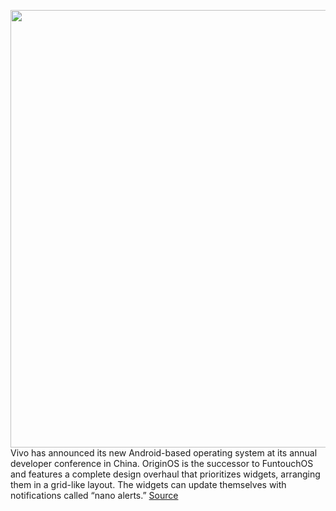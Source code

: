 <img src='https://cdn.vox-cdn.com/thumbor/rd_8QhD23jAJZe_qKiL2_DMQk5A=/0x0:2000x1333/1200x800/filters:focal(840x507:1160x827)/cdn.vox-cdn.com/uploads/chorus_image/image/67815704/originos.0.jpg' width='700px' /><br/>
Vivo has announced its new Android-based operating system at its annual developer conference in China. OriginOS is the successor to FuntouchOS and features a complete design overhaul that prioritizes widgets, arranging them in a grid-like layout. The widgets can update themselves with notifications called “nano alerts.”
<a href='https://www.theverge.com/2020/11/19/21574794/vivo-originos-android-skin-announced-radical-redesign'> Source <a/>